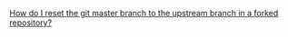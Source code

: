 [How do I reset the git master branch to the upstream branch in a forked repository?](https://stackoverflow.com/questions/42332769/how-do-i-reset-the-git-master-branch-to-the-upstream-branch-in-a-forked-reposito)

